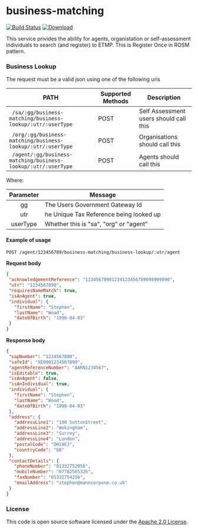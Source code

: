 business-matching
=============
[![Build Status](https://travis-ci.org/hmrc/business-matching.svg?branch=master)](https://travis-ci.org/hmrc/business-matching) [ ![Download](https://api.bintray.com/packages/hmrc/releases/business-matching/images/download.svg) ](https://bintray.com/hmrc/releases/business-matching/_latestVersion)

This service privides the ability for agents, organistation or self-assessment individuals to search (and register) to ETMP. This is Register Once in ROSM pattern.

### Business Lookup

The request must be a valid json using one of the following uris

| PATH | Supported Methods | Description |
|------|-------------------|-------------|
|``` /sa/:gg/business-matching/business-lookup/:utr/:userType``` | POST | Self Assessment users should call this |
|``` /org/:gg/business-matching/business-lookup/:utr/:userType``` | POST | Organisations should call this |
|``` /agent/:gg/business-matching/business-lookup/:utr/:userType``` | POST | Agents should call this |

Where:

| Parameter | Message                      |
|:--------:|------------------------------|
|    gg    | The Users Government Gateway Id  |
|   utr    | he Unique Tax Reference being looked up |
| userType | Whether this is "sa", "org" or "agent" |


#### Example of usage

    POST /agent/123456789/business-matching/business-lookup/:utr/agent

 **Request body**

 ```json
{
  "acknowledgementReference": "12345678901234123456789098909090",
  "utr": "1234567890",
  "requiresNameMatch": true,
  "isAnAgent": true,
  "individual": {
    "firstName": "Stephen",
    "lastName": "Wood",
    "dateOfBirth": "1990-04-03"
  }
}
 ```
 
 **Response body**

 ```json
{
  "sapNumber": "1234567890",
  "safeId": "XE0001234567890",
  "agentReferenceNumber": "AARN1234567",
  "isEditable": true,
  "isAnAgent": false,
  "isAnIndividual": true,
  "individual": {
    "firstName": "Stephen",
    "lastName": "Wood",
    "dateOfBirth": "1990-04-03"
  },
  "address": {
    "addressLine1": "100 SuttonStreet",
    "addressLine2": "Wokingham",
    "addressLine3": "Surrey",
    "addressLine4": "London",
    "postalCode": "DH14EJ",
    "countryCode": "GB"
  },
  "contactDetails": {
    "phoneNumber": "01332752856",
    "mobileNumber": "07782565326",
    "faxNumber": "01332754256",
    "emailAddress": "stephen@manncorpone.co.uk"
  }
}
 ```

### License

This code is open source software licensed under the [Apache 2.0 License]("http://www.apache.org/licenses/LICENSE-2.0.html").
